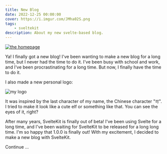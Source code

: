 ```yaml
---
title: New Blog
date: 2022-12-25 00:00:00
cover: https://i.imgur.com/JMha02S.png
tags:
    - sveltekit
description: About my new svelte-based blog.
---
```


[![the homepage](https://i.imgur.com/JMha02S.png)](/)

Ya! I finally got a new blog! I've been wanting to make a new blog for a long time, but I never had the time to do it. I've been busy with school and work, and I've been procrastinating for a long time. But now, I finally have the time to do it.

I also made a new personal logo:

![my logo](/logo.png)

It was inspired by the last character of my name, the Chinese character "`可`". I tried to make it look like a cute elf or something like that. You can see the eyes of it, right?

After many years, SvelteKit is finally out of beta! I've been using Svelte for a long time, and I've been waiting for SvelteKit to be released for a long long time. I'm so happy that 1.0.0 is finally out! With my excitement, I decided to make a new blog with SvelteKit.

Continue ...
